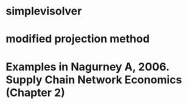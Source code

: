 # simplevisolver
# modified projection method
# Examples in Nagurney A, 2006. Supply Chain Network Economics (Chapter 2) 
